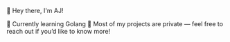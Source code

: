 👋 Hey there, I'm AJ!

🔹 Currently learning Golang
🔹 Most of my projects are private — feel free to reach out if you’d like to know more!
